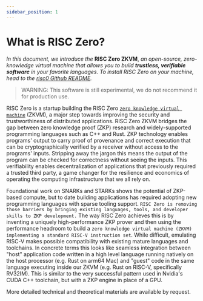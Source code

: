 ```yaml
---
sidebar_position: 1
---
```


# What is RISC Zero?
<!--Author: Choong April 18, 2022
Edits: Paul April 30, 2022-->

*In this document, we introduce the* **RISC Zero ZKVM**, *an open-source, zero-knowledge virtual machine that allows you to build **trustless, verifiable software** in your favorite languages. To install RISC Zero on your machine, head to the [risc0 Github README](https://github.com/risc0/risc0#readme).* <br/>
> WARNING: This software is still experimental, we do not recommend it for production use.

RISC Zero is a startup building the RISC Zero [`zero knowledge virtual machine`](../key-terminology.md) (ZKVM), a major step towards improving the security and trustworthiness of distributed applications. RISC Zero ZKVM bridges the gap between zero knowledge proof (ZKP) research and widely-supported programming languages such as C++ and Rust. ZKP technology enables programs' output to carry proof of provenance and correct execution that can be cryptographically verified by a receiver without access to the programs' inputs. Stripping away the jargon this means the output of the program can be checked for correctness without seeing the inputs. This verifiability enables decentralization of applications that previously required a trusted third party, a game changer for the resilience and economics of operating the computing infrastructure that we all rely on.

Foundational work on SNARKs and STARKs shows the potential of ZKP-based compute, but to date building applications has required adopting new programming languages with sparse tooling support. `RISC Zero is removing those barriers by bringing existing languages, tools, and developer skills to ZKP development.` The way RISC Zero achieves this is by inventing a uniquely high-performance ZKP prover and then using the performance headroom to build a `zero knowledge virtual machine (ZKVM) implementing a standard RISC-V instruction set`. While difficult, emulating RISC-V makes possible compatibility with existing mature languages and toolchains. In concrete terms this looks like seamless integration between "host" application code written in a high level language running natively on the host processor (e.g. Rust on arm64 Mac) and "guest" code in the same language executing inside our ZKVM (e.g. Rust on RISC-V, specifically RV32IM). This is similar to the very successful pattern used in Nvidia's CUDA C++ toolchain, but with a ZKP engine in place of a GPU.

More detailed technical and theoretical materials are available by request.
<!-- TODO either release paper or put e-mail address here  -->